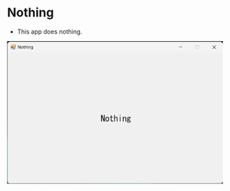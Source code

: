 # Nothing

- This app does nothing.

![This is an image](https://github.com/yarzardhiyit/yarzardhiyit/blob/main/nothing.png)
